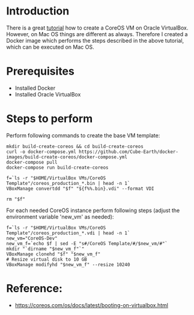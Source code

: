 # Introduction
There is a great [tutorial](https://coreos.com/os/docs/latest/booting-on-virtualbox.html) how to create a CoreOS VM on Oracle VirtualBox.
However, on Mac OS things are different as always.
Therefore I created a Docker image which performs the steps described in the above tutorial, which can be executed on Mac OS.

# Prerequisites
- Installed Docker
- Installed Oracle VirtualBox

# Steps to perform
Perform following commands to create the base VM template:
```
mkdir build-create-coreos && cd build-create-coreos
curl -o docker-compose.yml https://github.com/Cube-Earth/docker-images/build-create-coreos/docker-compose.yml
docker-compose pull
docker-compose run build-create-coreos

f=`ls -r "$HOME/VirtualBox VMs/CoreOS Template"/coreos_production_*.bin | head -n 1`
VBoxManage convertdd "$f" "${f%%.bin}.vdi" --format VDI

rm "$f"
```

For each needed CoreOS instance perform following steps (adjust the environment variable 'new_vm' as needed):
```
f=`ls -r "$HOME/VirtualBox VMs/CoreOS Template"/coreos_production_*.vdi | head -n 1`
new_vm="CoreOS-Dev"
new_vm_f=`echo $f | sed -E "s#/CoreOS Template/#/$new_vm/#"`
mkdir "`dirname "$new_vm_f"`"
VBoxManage clonehd "$f" "$new_vm_f"
# Resize virtual disk to 10 GB
VBoxManage modifyhd "$new_vm_f" --resize 10240
```

# Reference:
- https://coreos.com/os/docs/latest/booting-on-virtualbox.html
